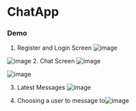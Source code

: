 # ChatApp

### Demo
1. Register and Login Screen
![image](https://user-images.githubusercontent.com/45905489/82338735-87a11080-99ed-11ea-9e48-ffe3b981ca32.png)

![image](https://user-images.githubusercontent.com/45905489/82338874-a99a9300-99ed-11ea-87b7-e8d39ef553de.png)
2. Chat Screen
![image](https://user-images.githubusercontent.com/45905489/82339368-40674f80-99ee-11ea-8f4f-c2231333ba81.png)

![image](https://user-images.githubusercontent.com/45905489/82339533-6c82d080-99ee-11ea-84a9-9f14dd10a439.png)

3. Latest Messages
![image](https://user-images.githubusercontent.com/45905489/82340012-06e31400-99ef-11ea-9718-f1354e3eaa0f.png)

4. Choosing a user to message to![image](https://user-images.githubusercontent.com/45905489/82338990-d2228d00-99ed-11ea-8de5-a51c5488ea09.png)


<!--stackedit_data:
eyJoaXN0b3J5IjpbMTk1OTE5NjU0MF19
-->